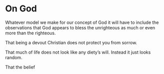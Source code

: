 # On God

Whatever model we make for our concept of God it will have to include the observations that God appears to bless the unrighteous as much or even more than the righteous. 

That being a devout Christian does not protect you from sorrow. 

That much of life does not look like any diety’s will. Instead it just looks random. 

That the belief
